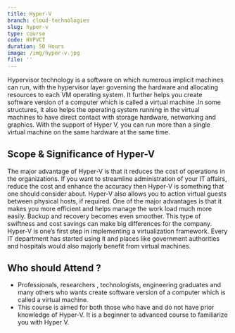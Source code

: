 ```yaml
---
title: Hyper-V
branch: cloud-technologies
slug: hyper-v
type: course
code: HYPVCT
duration: 50 Hours
image: /img/hyper-v.jpg
file: ''
---
```

Hypervisor technology is a software on which numerous implicit machines can run, with the
hypervisor layer governing the hardware and allocating resources to each VM operating
system. It further helps you create software version of a computer which is called a virtual
machine .In some structures, it also helps the operating system running in the virtual machines
to have direct contact with storage hardware, networking and graphics. With the support of
Hyper V, you can run more than a single virtual machine on the same hardware at the same
time.

## Scope & Significance of Hyper-V

The major advantage of Hyper-V is that it reduces the cost of operations in the organizations. If
you want to streamline administration of your IT affairs, reduce the cost and enhance the
accuracy then Hyper-V is something that one should consider about. Hyper-V also allows you to
action virtual guests between physical hosts, if required.
One of the major advantages is that it makes you more efficient and helps manage the work
load much more easily. Backup and recovery becomes even smoother. This type of swiftness
and cost savings can make big differences for the company. Hyper-V is one’s first step in
implementing a virtualization framework. Every IT department has started using it and places
like government authorities and hospitals would also majorly benefit from virtual machines.

## Who should Attend ?

* Professionals, researchers , technologists, engineering graduates and many others who
  wants create software version of a computer which is called a virtual machine.
* This course is aimed for both those who have and do not have prior knowledge of Hyper-V. It is
  a beginner to advanced course to familiarize you with Hyper V.
